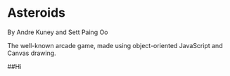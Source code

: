 Asteroids
=========

By Andre Kuney and Sett Paing Oo

The well-known arcade game, made using object-oriented JavaScript and Canvas drawing.

##Hi
